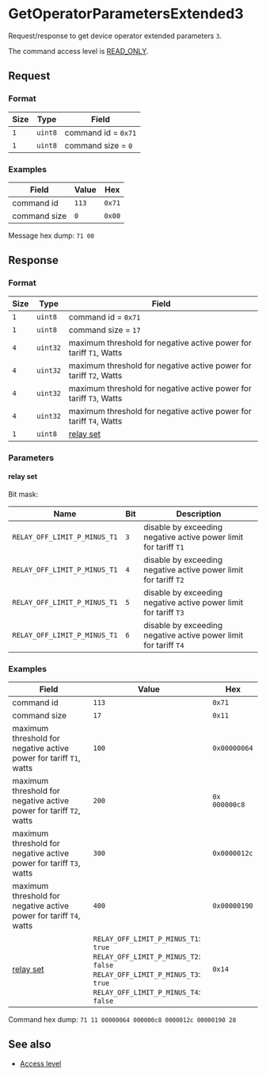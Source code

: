 # GetOperatorParametersExtended3

Request/response to get device operator extended parameters `3`.

The command access level is [READ_ONLY](../basics.md#command-access-level).


## Request

### Format

| Size | Type    | Field               |
| ---- | ------- | ------------------- |
| `1`  | `uint8` | command id = `0x71` |
| `1`  | `uint8` | command size = `0`  |

### Examples

| Field        | Value | Hex    |
| ------------ | ----- | ------ |
| command id   | `113` | `0x71` |
| command size | `0`   | `0x00` |

Message hex dump: `71 00`


## Response

### Format

| Size | Type     | Field                                                              |
| ---- | -------- | ------------------------------------------------------------------ |
| `1`  | `uint8`  | command id = `0x71`                                                |
| `1`  | `uint8`  | command size = `17`                                                |
| `4`  | `uint32` | maximum threshold for negative active power for tariff `T1`, Watts |
| `4`  | `uint32` | maximum threshold for negative active power for tariff `T2`, Watts |
| `4`  | `uint32` | maximum threshold for negative active power for tariff `T3`, Watts |
| `4`  | `uint32` | maximum threshold for negative active power for tariff `T4`, Watts |
| `1`  | `uint8`  | [relay set](#relay-set)                                            |

### Parameters

#### relay set

Bit mask:

| Name                         | Bit | Description                                                      |
| ---------------------------- | --- | ---------------------------------------------------------------- |
| `RELAY_OFF_LIMIT_P_MINUS_T1` | `3` | disable by exceeding negative active power limit for tariff `T1` |
| `RELAY_OFF_LIMIT_P_MINUS_T1` | `4` | disable by exceeding negative active power limit for tariff `T2` |
| `RELAY_OFF_LIMIT_P_MINUS_T1` | `5` | disable by exceeding negative active power limit for tariff `T3` |
| `RELAY_OFF_LIMIT_P_MINUS_T1` | `6` | disable by exceeding negative active power limit for tariff `T4` |

### Examples

<table>
    <thead>
        <tr>
            <th>Field</th>
            <th>Value</th>
            <th>Hex</th>
        </tr>
    </thead>
    <tbody>
        <tr>
            <td>command id</td>
            <td><code>113</code></td>
            <td><code>0x71</code></td>
        </tr>
        <tr>
            <td>command size</td>
            <td><code>17</code></td>
            <td><code>0x11</code></td>
        </tr>
        <tr>
            <td>maximum threshold for negative active power for tariff <code>T1</code>, watts</td>
            <td><code>100</code></td>
            <td><code>0x00000064</code></td>
        </tr>
        <tr>
            <td>maximum threshold for negative active power for tariff <code>T2</code>, watts</td>
            <td><code>200</code></td>
            <td><code>0x 000000c8</code></td>
        </tr>
        <tr>
            <td>maximum threshold for negative active power for tariff <code>T3</code>, watts</td>
            <td><code>300</code></td>
            <td><code>0x0000012c</code></td>
        </tr>
        <tr>
            <td>maximum threshold for negative active power for tariff <code>T4</code>, watts</td>
            <td><code>400</code></td>
            <td><code>0x00000190</code></td>
        </tr>
        <tr>
            <td>
                <a href="#relay-set">relay set</a>
            </td>
            <td>
                <code>RELAY_OFF_LIMIT_P_MINUS_T1</code>: <code>true</code><br>
                <code>RELAY_OFF_LIMIT_P_MINUS_T2</code>: <code>false</code><br>
                <code>RELAY_OFF_LIMIT_P_MINUS_T3</code>: <code>true</code><br>
                <code>RELAY_OFF_LIMIT_P_MINUS_T4</code>: <code>false</code>
            </td>
            <td><code>0x14</code></td>
        </tr>
    </tbody>
</table>

Command hex dump: `71 11 00000064 000000c8 0000012c 00000190 28`


## See also

* [Access level](../basics.md#command-access-level)
